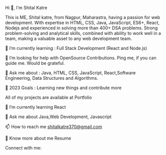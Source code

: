 Hi 👋, I'm Shital Katre

This is ME, Shital katre, from Nagpur, Maharastra, having a passion for web development. With expertise in HTML, CSS, Java, JavaScript, ES6+, React, Nodejs and experienced in solving more than 400+ DSA problems. Strong problem-solving and analytical skills, combined with ability to work well in a team, making a valuable asset to any web development team.

🌱 I’m currently learning : Full Stack Development (React and Node.js)

🤝 I’m looking for help with OpenSource Contributions. Ping me, if you can guide me. Would be grateful.

💬 Ask me about : Java, HTML, CSS, JavaScript, React,Software Engineering, Data Structures and Algorithms.

🥅 2023 Goals : Learning new things and contribute more

All of my projects are available at Portfolio

🌱 I’m currently learning React

💬 Ask me about Java,Web Development, Javascript

📫 How to reach me shitalkatre370@gmail.com

📄 Know more about me Resume

Connect with me:
